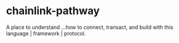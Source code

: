 # chainlink-pathway
A place to understand ...how to connect, transact, and build with this language | framework | protocol.
